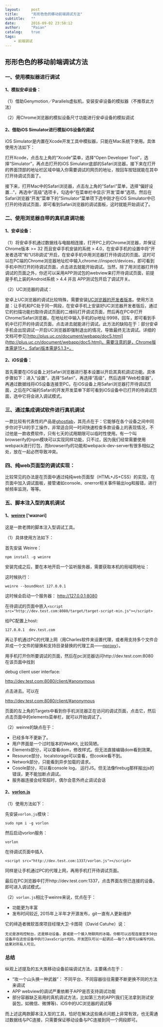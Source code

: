 ```yaml
---
layout:     post
title:      "形形色色的移动前端调试方法"
subtitle:   ""
date:       2016-09-02 23:50:12
author:     "Paian"
catalog:    true
tags:
    - 前端调试
---
```


## 形形色色的移动前端调试方法

### 一、使用模拟器进行调试

#### 1、模拟安卓设备：

（1）借助Genymotion／Parallels虚拟机，安装安卓设备的模拟器（不推荐此方法）

（2）用Chrome浏览器的模拟设备尺寸功能进行安卓设备的模拟调试

#### 2、借助iOS Simulator进行模拟iOS设备的调试

iOS Simulator是内置在Xcode开发工具中模拟器，只能在Mac系统下使用。具体使用方法如下：

打开Xcode，点击左上角的“Xcode”菜单，选择“Open Developer Tool”，选择“Simulator”，再点击打开的iOS Simulator底部的Safari浏览器，接下来在打开的界面顶部的地址栏区域中输入你需要调试的网页的地址，按回车按钮就能在其中打开待调试页面了。

接下来，打开Mac中的Safari浏览器，点击左上角的“Safari”菜单，选择“偏好设置...”，再选中“高级”选项卡，勾选中“在菜单栏中显示‘开发’菜单”选项。然后在Safari浏览器“开发”菜单下的“Simulator”菜单项下选中刚才在iOS Simulator中已打开的待调试页面，即可看到Safari浏览器的调试面板，这时就能开始调试了。

### 二、使用浏览器自带的真机直调功能

#### 1、安卓设备：

（1）将安卓手机通过数据线与电脑相连接，打开PC上的Chrome浏览器，并保证Chrome版本 >= 32 而且安卓手机安装的系统 > 4.0，在安卓手机的设置中将“开发者选项”和“USB调试”开启，在安卓手机中用浏览器打开待调试的页面。这时可以在PC端的Chrome浏览器地址栏中输入chrome://inspect/devices，即可看到手机中所打开的待调试页面，点击进去就能开始调试。当然，除了用浏览器打开待调试的页面之外，你还可以采用APP测试包的webview来打开待调试页面，前提是手机上装的Android系统 > 4.4 并且 APP测试包开启了调试开关。

（2）UC浏览器的调试：

安卓上UC浏览器的调试比较特殊，需要安装[UC浏览器的开发者版本](http://wap.uc.cn/index.php?action=PackageDown&do=ByPfid&product=UCBrowser&pfid=145&lang=zh-cn&bid=33533&direct=true&from=dev-slp-dir-pc)。使用方法是：让手机和PC处于同一网段，在安卓手机上安装好UC浏览器开发者版后，通过它的扫描功能扫取待调试页面的二维码打开调试页面，然后再在PC中打开Chrome/Safari浏览器，在地址栏中输入手机的ip地址:9998，回车，即可看到手机中已打开的待调试页面，点击进去就能进行调试。此方法的缺陷在于：部分安卓手机会出现调试一开启UC浏览器即强制退出的情况，导致最终无法调试。详细的文档可参见[http://plus.uc.cn/document/webapp/doc5.html](http://plus.uc.cn/document/webapp/doc5.html)。需要注意的是，Chrome版本需是15+，Safari版本需是5.1.3+。

#### 2、iOS设备：

首先需要在iOS设备上对Safari浏览器进行基本设置以开启其真机调试功能。具体步骤如下：进入“设置”，选择“Safari”，再选择“高级”，然后选择“Web检查器”，再通过数据线将iOS设备连接至PC。在iOS设备上用Safari浏览器打开待调试页面，之后在PC端的Safari的开发开发菜单下即可看到iOS设备中已打开的待调试页面，选中它将会进入调试模式。

### 三、通过集成调试软件进行真机调试

一款比较有代表性的产品是[ghostlab](https://www.vanamco.com/ghostlab)，其亮点在于：它能够在各个设备之间中同步你对于UI的手工操作，非常适合同一时间快速检查多款设备上的表现情况，不过他是一款收费软件，只有七天的试用期限可以临时性使用。有一个叫browserify的npm模块可以实现同样功能，只不过，因为我们经常需要使用webpack进行打包，而browserify的功能和webpack-dev-server有很多相似之处，放在一起必然导致冲突。

### 四、纯web页面型的调试实现：

比较常见的办法是在页面中通过纯纯web页面型（HTML+JS+CSS）的实现，在页面中加入调试面板，接管诸如console、onerror相关事件输出log和报错，进行帧频率监测，等等。

### 五、脚本注入型的真机调试

#### 1、[weinre](https://github.com/apache/cordova-weinre/) ['waɪnəri]

这是一款老牌的脚本注入型调试工具。

（1）具体使用方法如下：

首先安装 Weinre：

```npm install -g weinre ```

安装完成之后，要在本地开启一个监听服务器，需要获取本机的局域网地址：

这时候执行：

```weinre --boundHost 127.0.0.1```

这时候会启动一个服务器：
http://127.0.0.1:8080

在待调试的页面中嵌入`<script src="http://dev.test.com:8080/target/target-script-min.js"></script>`

给PC配置上host:

```127.0.0.1  dev.test.com```

再让手机通过PC的代理上网（用Charles软件来设置代理，或者用支持多个文件合并成一个文件的替换和支持目录替换的代理工具——[nproxy](http://www.tuicool.com/articles/zmuIjqj)）。

用手机打开你所要调试的页面，然后在pc浏览器访问http://dev.test.com:8080
在该页面中找到

debug client user interface:

http://dev.test.com:8080/client/#anonymous

点击进去。可以在

http://dev.test.com:8080/client/#anonymous

页面的左上角的Targets中看到你手机浏览器正在访问的调试页面，点击它，然后点击页面中的elements菜单栏，就可以开始调试了。

（2）weinre的缺点在于：

- 已经多年不更新了。
- 用户界面是一个过时版本的WebKit, 比较简陋。
- Elements部分，可以查看dom，修改样式。但无法直接编辑dom看到效果。
- Resource部分，localstorage可以查看，但cookie看不到。
- Network部分，只能看到异步加载的请求。
- Cosole部分，可以看console log， 运行JS。但无法像firebug那样报出js的错误，更不能加断点调试。
- 服务器连接会经常超时，偶尔会意外终止调试会话

#### 2、[vorlon.js](https://github.com/MicrosoftDX/Vorlonjs/)

（1）使用方法如下：

先安装`vorlon.js`模块：

```sudo npm i -g vorlon```

然后启动vorlon服务：

```vorlon```

在待调试页面中插入

```
<script src="http://dev.test.com:1337/vorlon.js"></script>
```

同样是让手机通过PC的代理上网，再用手机打开待调试页面。

最后在PC浏览器中打开http://dev.test.com:1337，点击界面左侧已连接的设备，即可进入调试模式。

（2）`vorlon.js`相比于weinre来说，优点在于：

- 功能更为丰富
- 发布时间较近, 2015年上半年才开源发布，git一直有人更新维护

它的缔造者微软首席项目经理大卫·卡图荷（David Catuhe）说：

	无论是游戏控制台，还是移动设备，甚或是一个接入物联网的冰箱，你都可以远程连接至多50台设备并在这些设备中执行JavaScript代码。开发团队可以一起调试——每个人都可以编写代码，结果对所有人可见。

### 总结

纵观上述提及的五大类移动设备前端调试方法，主要痛点在于：

- “攻一个山头换一种武器”：
不同平台、不同容器往往需要不断更换不同的方法来调试
- APP webview的调试严重依赖于APP是否支持调试功能
- 部分容器缺乏易用的真机调试方法，比如第三方的APP(我们无法拿到测试安装包，如微信、微博等)、iOS中的UC浏览器的调试等

而上述这两款脚本注入型的工具，恰好在解决这些痛点问题上非常有效，也无需通过数据线与PC连接，只需要保证移动设备与PC连接到同一个网段即可。

